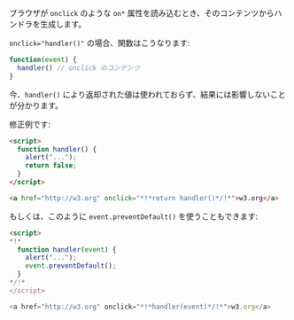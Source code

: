ブラウザが `onclick` のような `on*` 属性を読み込むとき、そのコンテンツからハンドラを生成します。

`onclick="handler()"` の場合、関数はこうなります:

```js
function(event) {
  handler() // onclick のコンテンツ
}
```

今、`handler()` により返却された値は使われておらず、結果には影響しないことが分かります。

修正例です:

```html run
<script>
  function handler() {
    alert("...");
    return false;
  }
</script>

<a href="http://w3.org" onclick="*!*return handler()*/!*">w3.org</a>
```

もしくは、このように `event.preventDefault()` を使うこともできます:

```html run
<script>
*!*
  function handler(event) {
    alert("...");
    event.preventDefault();
  }
*/!*
</script>

<a href="http://w3.org" onclick="*!*handler(event)*/!*">w3.org</a>
```
